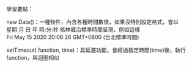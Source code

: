 學習要點：

new Date()：一種物件，內含各種時間數值，如果沒特別設定格式，會以  
星期 月 日 年 時:分:秒 格林威治標準時間呈現，例如這樣  
Fri May 15 2020 20:06:26 GMT+0800 (台北標準時間)  

setTimeout( function, time)：具延遲功能，會經過指定時間(time)後，執行function，與迴圈相似
